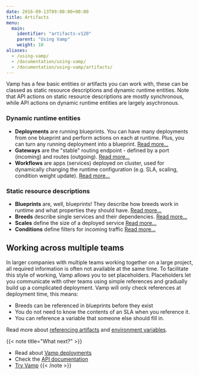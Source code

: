 ```yaml
---
date: 2016-09-13T09:00:00+00:00
title: Artifacts
menu:
  main:
    identifier: "artifacts-v120"
    parent: "Using Vamp"
    weight: 10
aliases:
  - /using-vamp/
  - /documentation/using-vamp/
  - /documentation/using-vamp/artifacts/
---
```


Vamp has a few basic entities or artifacts you can work with, these can be classed as static resource descriptions and dynamic runtime entities. Note that API actions on static resource descriptions are mostly synchronous, while API actions on dynamic runtime entities are largely asychronous.

### Dynamic runtime entities

- **Deployments** are running blueprints. You can have many deployments from one blueprint and perform actions on each at runtime. Plus, you can turn any running deployment into a blueprint. [Read more...](/documentation/using-vamp/v1.2.0/deployments/)
- **Gateways** are the "stable" routing endpoint - defined by a port (incoming) and routes (outgoing). [Read more...](/documentation/using-vamp/v1.2.0/gateways/)
- **Workflows** are apps (services) deployed on cluster, used for dynamically changing the runtime configuration (e.g. SLA, scaling, condition weight update). [Read more...](/documentation/using-vamp/v1.2.0/workflows/)

### Static resource descriptions

- **Blueprints** are, well, blueprints! They describe how breeds work in runtime and what properties they should have. [Read more...](/documentation/using-vamp/v1.2.0/blueprints/)
- **Breeds** describe single services and their dependencies. [Read more...](/documentation/using-vamp/v1.2.0/breeds/)
- **Scales** define the size of a deployed service [Read more...](/documentation/using-vamp/v1.2.0/blueprints/#scale)
- **Conditions** define filters for incoming traffic [Read more...](/documentation/using-vamp/v1.2.0/conditions)

## Working across multiple teams

In larger companies with multiple teams working together on a large project, all required information is often not available at the same time. To facilitate this style of working, Vamp allows you to set placeholders. Placeholders let you communicate with other teams using simple references and gradually build up a complicated deployment. Vamp will only check references at deployment time, this means:

- Breeds can be referenced in blueprints before they exist
- You do not need to know the contents of an SLA when you reference it.
- You can reference a variable that someone else should fill in.

Read more about [referencing artifacts](/documentation/using-vamp/v1.2.0/references/) and [environment variables](/documentation/using-vamp/v1.2.0/environment-variables/).

{{< note title="What next?" >}}

- Read about [Vamp deployments](/documentation/using-vamp/v1.2.0/deployments/)
- Check the [API documentation](/documentation/api/api-reference)
- [Try Vamp](/documentation/installation/hello-world)
  {{< /note >}}
